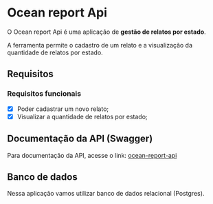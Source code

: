 # Ocean report Api

O Ocean report Api é uma aplicação de **gestão de relatos por estado**.

A ferramenta permite o cadastro de um relato e a visualização da quantidade de relatos por estado.

## Requisitos

### Requisitos funcionais

- [x] Poder cadastrar um novo relato;
- [x] Visualizar a quantidade de relatos por estado;

## Documentação da API (Swagger)

Para documentação da API, acesse o link: [ocean-report-api](https://ocean-report-production.up.railway.app/docs)

## Banco de dados

Nessa aplicação vamos utilizar banco de dados relacional (Postgres).
